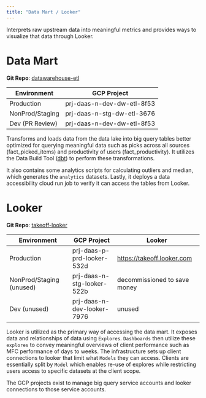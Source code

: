 ```yaml
---
title: "Data Mart / Looker"
---
```


Interprets raw upstream data into meaningful metrics and provides ways to visualize that data through Looker.

# Data Mart

**Git Repo**: [datawarehouse-etl](https://github.com/takeoff-com/datawarehouse-etl)

| Environment     | GCP Project                |
|-----------------|----------------------------|
| Production      | prj-daas-n-dev-dw-etl-8f53 |
| NonProd/Staging | prj-daas-n-stg-dw-etl-3676 |
| Dev (PR Review) | prj-daas-n-dev-dw-etl-8f53 |

Transforms and loads data from the data lake into big query tables better optimized for querying meaningful data
such as picks across all sources (fact_picked_items) and productivity of users (fact_productivity).
It utilizes the Data Build Tool ([dbt](https://docs.getdbt.com/docs/introduction)) to perform these transformations.

It also contains some analytics scripts for calculating outliers and median, which generates the `analytics` datasets.
Lastly, it deploys a data accessibility cloud run job to verify it can access the tables from Looker.

# Looker

**Git Repo**: [takeoff-looker](https://github.com/takeoff-com/takeoff-looker)

| Environment              | GCP Project                | Looker                       |
|--------------------------|----------------------------|------------------------------|
| Production               | prj-daas-p-prd-looker-532d | https://takeoff.looker.com   |
| NonProd/Staging (unused) | prj-daas-n-stg-looker-522b | decommissioned to save money |
| Dev (unused)             | prj-daas-n-dev-looker-7976 | unused                       |

Looker is utilized as the primary way of accessing the data mart. It exposes data and relationships of data using
`Explores`. `Dashboards` then utilize these `explores` to convey meaningful overviews of client performance such
as MFC performance of days to weeks. The infrastructure sets up client connections to looker that limit what `Models`
they can access. Clients are essentially split by `Model` which enables re-use of explores while restricting users
access to specific datasets at the client scope.

The GCP projects exist to manage big query service accounts and looker connections to those service accounts.